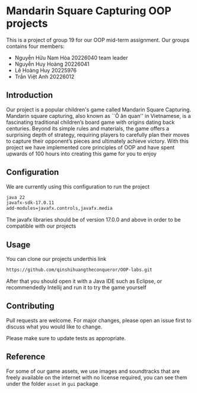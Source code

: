 # Mandarin Square Capturing OOP projects

This is a project of group 19 for our OOP mid-term assignment. Our groups contains four members:
- Nguyễn Hữu Nam Hòa 20226040 team leader
- Nguyễn Huy Hoàng  20226041
- Lê Hoàng Huy 20225976
- Trần Việt Anh 20226012

## Introduction

Our project is a popular children's game called Mandarin Square Capturing. Mandarin square capturing, also known as ``Ô ăn quan'' in Vietnamese, is a fascinating traditional children’s board game with origins dating back centuries. Beyond its simple rules and materials, the game offers a surprising depth of strategy, requiring players to carefully plan their moves to capture their opponent’s pieces and ultimately achieve victory. With this project we have implemented core principles of OOP and have spent upwards of 100 hours into creating this game for you to enjoy

## Configuration

We are currently using this configuration to run the project
```bash
java 22
javafx-sdk-17.0.11
add-modules=javafx.controls,javafx.media
```
The javafx libraries should be of version 17.0.0 and above in order to be compatible with our projects

## Usage

You can clone our projects underthis link
```bash
https://github.com/qinshihuangtheconqueror/OOP-labs.git
```
After that you should open it with a Java IDE such as Eclipse, or recommendedly Intellij and run it to try the game yourself
## Contributing

Pull requests are welcome. For major changes, please open an issue first
to discuss what you would like to change.

Please make sure to update tests as appropriate.

## Reference
For some of our game assets, we use images and soundtracks that are freely available on the internet with no license required, you can see them under the folder `asset` in `gui` package
